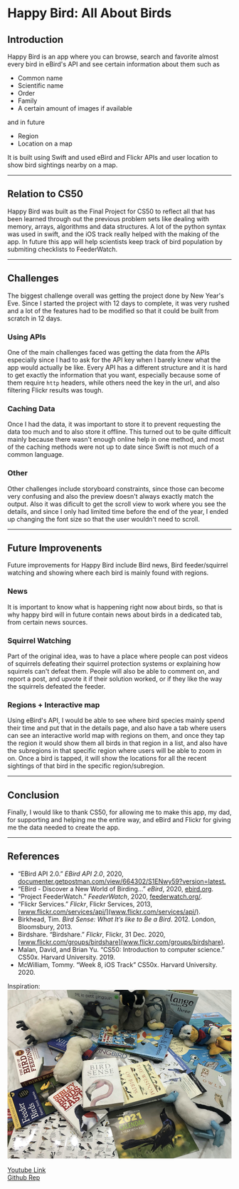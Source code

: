 # **Happy Bird**: All About Birds

## Introduction

Happy Bird is an app where you can browse, search and favorite almost every bird in eBird's API and see certain information about them such as
- Common name
- Scientific name
- Order
- Family
- A certain amount of images if available

and in future

- Region
- Location on a map

It is built using Swift and used eBird and Flickr APIs and user location to show bird sightings nearby on a map.
***
## Relation to CS50

Happy Bird was built as the Final Project for CS50 to reflect all that has been learned through out the previous problem sets like dealing with memory, arrays, algorithms and data structures. A lot of the python syntax was used in swift, and the iOS track really helped with the making of the app. In future this app will help scientists keep track of bird population by submiting checklists to FeederWatch.
***
## Challenges

The biggest challenge overall was getting the project done by New Year's Eve. Since I started the project with 12 days to complete, it was very rushed and a lot of the features had to be modified so that it could be built from scratch in 12 days.

### Using APIs

One of the main challenges faced was getting the data from the APIs especially since I had to ask for the API key when I barely knew what the app would actually be like. Every API has a different structure and it is hard to get exactly the information that you want, especially because some of them require `http` headers, while others need the key in the url, and also filtering Flickr results was tough.

### Caching Data

Once I had the data, it was important to store it to prevent requesting the data too much and to also store it offline. This turned out to be quite difficult mainly because there wasn't enough online help in one method, and most of the caching methods were not up to date since Swift is not much of a common language.

### Other

Other challenges include storyboard constraints, since those can become very confusing and also the preview doesn't always exactly match the output. Also it was dificult to get the scroll view to work where you see the details, and since I only had limited time before the end of the year, I ended up changing the font size so that the user wouldn't need to scroll.
***
## Future Improvenents

Future improvements for Happy Bird include Bird news, Bird feeder/squirrel watching and showing where each bird is mainly found with regions.

### News

It is important to know what is happening right now about birds, so that is why happy bird will in future contain news about birds in a dedicated tab, from certain news sources.

### Squirrel Watching

Part of the original idea, was to have a place where people can post videos of squirrels defeating their squirrel protection systems or explaining how squirrels can't defeat them. People will also be able to comment on, and report a post, and upvote it if their solution worked, or if they like the way the squirrels defeated the feeder.

### Regions + Interactive map

Using eBird's API, I would be able to see where bird species mainly spend their time and put that in the details page, and also have a tab where users can see an interactive world map with regions on them, and once they tap the region it would show them all birds in that region in a list, and also have the subregions in that specific region where users will be able to zoom in on. Once a bird is tapped, it will show the locations for all the recent sightings of that bird in the specific region/subregion.

***
## Conclusion

Finally, I would like to thank CS50, for allowing me to make this app, my dad, for supporting and helping me the entire way, and eBird and Flickr for giving me the data needed to create the app.
***
## References

- “EBird API 2.0.” *EBird API 2.0*, 2020, [documenter.getpostman.com/view/664302/S1ENwy59?version=latest.](https://documenter.getpostman.com/view/664302/S1ENwy59?version=latest)
- “EBird - Discover a New World of Birding...” *eBird*, 2020, [ebird.org](ebird.org).
- “Project FeederWatch.” *FeederWatch*, 2020, [feederwatch.org/](feederwatch.org/).
- “Flickr Services.” *Flickr*, Flickr Services, 2013, [www.flickr.com/services/api/](www.flickr.com/services/api/).
- Birkhead, Tim. *Bird Sense: What It’s like to Be a Bird*. 2012. London, Bloomsbury, 2013.
- Birdshare. “Birdshare.” *Flickr*, Flickr, 31 Dec. 2020, [www.flickr.com/groups/birdshare](www.flickr.com/groups/birdshare).
- Malan, David, and Brian Yu. “CS50: Introduction to computer science.” CS50x. Harvard University. 2019.
- McWilliam, Tommy. “Week 8, iOS Track” CS50x. Harvard University. 2020.

Inspiration:
![Inspiration for Final Project. Bird books and soft toys](inspirationn.jpg)

[Youtube Link](https://youtu.be/ZihulSBTP-s)  
[Github Rep](https://github.com/goatoush/HappyBird)
